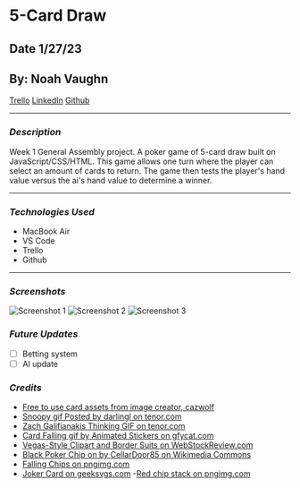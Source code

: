 # 5-Card Draw

## Date 1/27/23

## By: Noah Vaughn

[Trello](https://trello.com/b/sHGT3jGt/5-card-draw)
[LinkedIn](https://www.linkedin.com/in/noahvaughn/)
[Github](https://github.com/noahdvaughn)

---

### **_Description_**

Week 1 General Assembly project. A poker game of 5-card draw built on JavaScript/CSS/HTML. This game allows one turn where the player can select an amount of cards to return. The game then tests the player's hand value versus the ai's hand value to determine a winner.

---

### **_Technologies Used_**

- MacBook Air
- VS Code
- Trello
- Github

---

### **_Screenshots_**

![Screenshot 1](/images/Playing_Cards/homepage.png)
![Screenshot 2](/images/Playing_Cards/rulespage.png)
![Screenshot 3](/images/Playing_Cards/gamepage2.png)

### **_Future Updates_**

- [ ] Betting system
- [ ] AI update

### **_Credits_**

- [Free to use card assets from image creator, cazwolf](https://cazwolf.itch.io/pixel-fantasy-cards)
- [Snoopy gif Posted by darlingl on tenor.com](https://tenor.com/view/snoopy-poker-gif-19739906)
- [Zach Galifianakis Thinking GIF on tenor.com](https://tenor.com/view/the-hangover-zach-galifianakis-math-card-counting-gambling-gif-3938292)
- [Card Falling gif by Animated Stickers on gfycat.com](https://gfycat.com/elegantbothbobolink-deck-of-cards-card-game-gambling-gaming-cards)
- [Vegas-Style Clipart and Border Suits on WebStockReview.com](https://webstockreview.net/pict/getfirst)
- [Black Poker Chip on by CellarDoor85 on Wikimedia Commons](https://commons.wikimedia.org/wiki/File:Casino_Chip.svg)
- [Falling Chips on pngimg.com](https://pngimg.com/image/48259)
- [Joker Card on geeksvgs.com](https://www.geeksvgs.com/id/241975) -[Red chip stack on pngimg.com](https://pngimg.com/image/48201)
